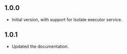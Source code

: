 ## 1.0.0

- Initial version, with support for Isolate executor service.

## 1.0.1

- Updated the documentation.